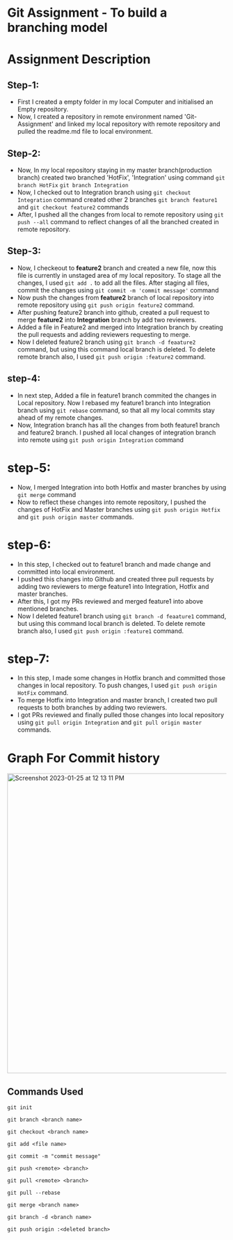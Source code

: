 # Git Assignment - To build a branching model


# Assignment Description

## Step-1: 
- First I created a empty folder in my local Computer and initialised an Empty repository.
- Now, I created a repository in remote environment named 'Git-Assignment' and linked my local repository with remote repository and pulled the readme.md file to local environment.

## Step-2:
- Now, In my local repository staying in my master branch(production branch) created two branched 'HotFix', 'Integration' using command
` git branch HotFix `
` git branch Integration `
- Now, I checked out to Integration branch using `git checkout Integration` command created other 2 branches `git branch feature1` and `git checkout feature2` commands
- After, I pushed all the changes from local to remote repository using `git push --all` command to reflect changes of all the branched created in remote repository.

## Step-3:
- Now, I checkeout to **feature2** branch and created a new file, now this file is currently in unstaged area of my local repository. To stage all the changes, I used `git add .` to add all the files. After staging all files, commit the changes using `git commit -m 'commit message'` command
- Now push the changes from **feature2** branch of local repository into remote repository using `git push origin feature2` command.
- After pushing feature2 branch into github, created a pull request to merge **feature2** into **Integration** branch by add two reviewers.
- Added a file in Feature2 and merged into Integration branch by creating the pull requests and adding reviewers requesting to merge.
- Now I deleted feature2 branch using `git branch -d feaature2` command, but using this command local branch is deleted. To delete remote branch also, I used `git push origin :feature2` command.

## step-4:
- In next step, Added a file in feature1 branch commited the changes in Local repository. Now I rebased my feature1 branch into Integration branch using `git rebase` command, so that all my local commits stay ahead of my remote changes.
- Now, Integration branch has all the changes from both feature1 branch and feature2 branch. I pushed all local changes of integration branch into remote using `git push origin Integration` command

# step-5:
- Now, I merged Integration into both Hotfix and master branches by using `git merge` command 
- Now to reflect these changes into remote repository, I pushed the changes of HotFix and Master branches using `git push origin Hotfix` and `git push origin master` commands.

# step-6:
- In this step, I checked out to feature1 branch and made change and committed into local environment.
- I pushed this changes into Github and created three pull requests by adding two reviewers to merge feature1 into Integration, Hotfix and master branches.
- After this, I got my PRs reviewed and merged feature1 into above mentioned branches.
- Now I deleted feature1 branch using `git branch -d feaature1` command, but using this command local branch is deleted. To delete remote branch also, I used `git push origin :feature1` command.

# step-7: 
- In this step, I made some changes in Hotfix branch and committed those changes in local repository. To push changes, I used `git push origin HotFix` command.
- To merge Hotfix into Integration and master branch, I created two pull requests to both branches by adding two reviewers.
- I got PRs reviewed and finally pulled those changes into local repository using `git pull origin Integration` and `git pull origin master` commands.

# Graph For Commit history

<img width="689" alt="Screenshot 2023-01-25 at 12 13 11 PM" src="https://user-images.githubusercontent.com/122455311/214500078-6c58f735-0dd0-4f0a-ba48-3674fa1b5338.png">


## Commands Used

`git init`

`git branch <branch name>`

`git checkout <branch name>`

`git add <file name>`

`git commit -m "commit message"`

`git push <remote> <branch>`

`git pull <remote> <branch>`

`git pull --rebase`

`git merge <branch name>`

`git branch -d <branch name>`

`git push origin :<deleted branch>`


